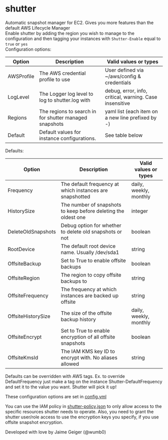 shutter
=======
Automatic snapshot manager for EC2. Gives you more features than the default AWS Lifecycle Manager  
Enable shutter by adding the region you wish to manage to the configuration and then tagging your instances with `Shutter-Enable` equal to `true` or `yes`  
Configuration options:

| Option                    | Description                                                    | Valid values or types                       |
| ------                    | -----------                                                    | ---------------------                       |
| AWSProfile                | The AWS credential profile to use                              | User defined via ~/aws/config & credentials |
| LogLevel                  | The Logger log level to log to shutter.log with                | debug, error, info, critical, warning. Case insensitive |
| Regions                   | The regions to search in for shutter managed snapshots         | yaml list (each item on a new line prefixed by -) |
| Default                   | Default values for instance configurations.                    | See table below                             |

Defaults:

| Option                    | Description                                                    | Valid values or types                       |
| ------                    | -----------                                                    | ---------------------                       |
| Frequency                 | The default frequency at which instances are snapshotted       | daily, weekly, monthly                      |
| HistorySize               | The number of snapshots to keep before deleting the oldest one | integer                                     |
| DeleteOldSnapshots        | Debug option for whether to delete old snapshots or not        | boolean                                     |
| RootDevice                | The default root device name. Usually /dev/sda1                | string                                      |
| OffsiteBackup             | Set to True to enable offsite backups                          | boolean                                     |
| OffsiteRegion             | The region to copy offsite backups to                          | string                                      |
| OffsiteFrequency          | The frequency at which instances are backed up offsite         | string                                      |
| OffsiteHistorySize        | The size of the offsite backup history                         | daily, weekly, monthly                      |
| OffsiteEncrypt            | Set to True to enable encryption of all offsite snapshots      | boolean                                     |
| OffsiteKmsId              | The IAM KMS key ID to encrypt with. No aliases allowed         | string                                      |



Defaults can be overridden with AWS tags. Ex. to override DefaultFrequency just make a tag on the instance Shutter-DefaultFrequency and set it to the value you want. Shutter will pick it up!

These configuration options are set in [config.yml](config.yml)

You can use the IAM policy in [shutter-policy.json](shutter-policy.json) to only allow access to the specific resources shutter needs to operate. Also, you need to grant the shutter user/role access to use the encryption keys you specify, if you use offsite snapshot encryption.  

Developed with love by Jaime Geiger (@wumb0)
